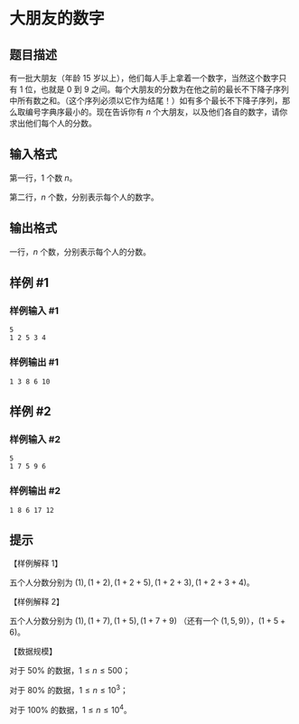 # 大朋友的数字

## 题目描述

有一批大朋友（年龄 $15$ 岁以上），他们每人手上拿着一个数字，当然这个数字只有 $1$ 位，也就是 $0$ 到 $9$ 之间。每个大朋友的分数为在他之前的最长不下降子序列中所有数之和。（这个序列必须以它作为结尾！）如有多个最长不下降子序列，那么取编号字典序最小的。现在告诉你有 $n$ 个大朋友，以及他们各自的数字，请你求出他们每个人的分数。

## 输入格式

第一行，$1$ 个数 $n$。

第二行，$n$ 个数，分别表示每个人的数字。

## 输出格式

一行，$n$ 个数，分别表示每个人的分数。

## 样例 #1

### 样例输入 #1
```
5
1 2 5 3 4
```

### 样例输出 #1

```
1 3 8 6 10
```

## 样例 #2

### 样例输入 #2
```
5
1 7 5 9 6
```

### 样例输出 #2

```
1 8 6 17 12
```

## 提示

【样例解释 $1$】

五个人分数分别为 $(1),(1+2),(1+2+5),(1+2+3),(1+2+3+4)$。

【样例解释 $2$】

五个人分数分别为 $(1),(1+7),(1+5),(1+7+9)$ （还有一个 $(1,5,9)$），$(1+5+6)$。

【数据规模】

对于 $50\%$ 的数据，$1\le n\le 500$；

对于 $80\%$ 的数据，$1\le n\le 10^3$；

对于 $100\%$ 的数据，$1\le n\le 10^4$。
